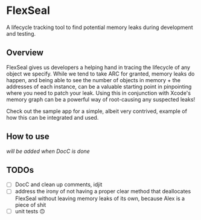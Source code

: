 # FlexSeal

A lifecycle tracking tool to find potential memory leaks during development and testing.

## Overview

FlexSeal gives us developers a helping hand in tracing the lifecycle of any object we specify. While we
tend to take ARC for granted, memory leaks do happen, and being able to see the number of objects in memory + the 
addresses of each instance, can be a valuable starting point in pinpointing where you need to patch your leak. 
Using this in conjunction with Xcode's memory graph can be a powerful way of root-causing any suspected leaks!

Check out the sample app for a simple, albeit very contrived, example of how this can be integrated and used.

## How to use

_will be added when DocC is done_

## TODOs

- [ ] DocC and clean up comments, idjit
- [ ] address the irony of not having a proper clear method that deallocates FlexSeal without leaving memory leaks of its own, because Alex is a piece of shit
- [ ] unit tests :upside_down_face:
